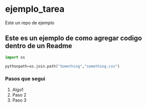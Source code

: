 # ejemplo_tarea
Este un repo de ejemplo

## Este es un ejemplo de como agregar codigo dentro de un Readme

```python
import os

pythonpath=os.join.path("Something","something.csv")
```

### Pasos que segui

1. Algo1
2. Paso 2
3. Paso 3